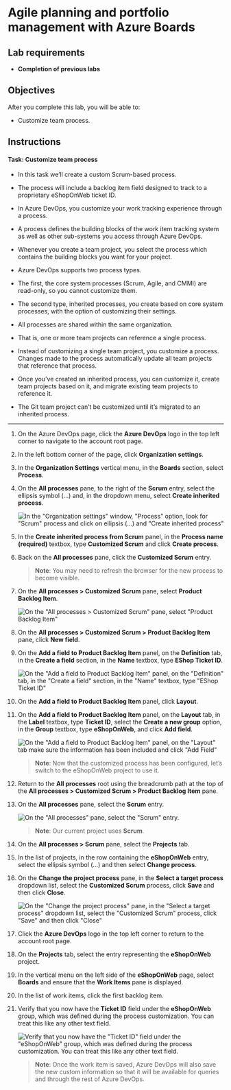 
Agile planning and portfolio management with Azure Boards
=========================================================

Lab requirements
----------------

* **Completion of previous labs**

Objectives
----------

After you complete this lab, you will be able to:

*   Customize team process.

Instructions
------------

#### Task: Customize team process

* In this task we’ll create a custom Scrum-based process. 
* The process will include a backlog item field designed to track to a proprietary eShopOnWeb ticket ID.

* In Azure DevOps, you customize your work tracking experience through a process. 
* A process defines the building blocks of the work item tracking system as well as other sub-systems you access through Azure DevOps. 
* Whenever you create a team project, you select the process which contains the building blocks you want for your project. 
* Azure DevOps supports two process types. 
* The first, the core system processes (Scrum, Agile, and CMMI) are read-only, so you cannot customize them. 
* The second type, inherited processes, you create based on core system processes, with the option of customizing their settings.

* All processes are shared within the same organization. 
* That is, one or more team projects can reference a single process. 
* Instead of customizing a single team project, you customize a process. Changes made to the process automatically update all team projects that reference that process. 
* Once you’ve created an inherited process, you can customize it, create team projects based on it, and migrate existing team projects to reference it. 
* The Git team project can’t be customized until it’s migrated to an inherited process.

---

1.  On the Azure DevOps page, click the **Azure DevOps** logo in the top left corner to navigate to the account root page.
2.  In the left bottom corner of the page, click **Organization settings**.
3.  In the **Organization Settings** vertical menu, in the **Boards** section, select **Process**.
4.  On the **All processes** pane, to the right of the **Scrum** entry, select the ellipsis symbol (…) and, in the dropdown menu, select **Create inherited process**.
    
     ![In the "Organization settings" window, "Process" option, look for "Scrum" process and click on ellipsis (...) and "Create inherited process"](./images/EShop-WEB-inherited_v1.png)
    
5.  In the **Create inherited process from Scrum** panel, in the **Process name (required)** textbox, type **Customized Scrum** and click **Create process**.
6.  Back on the **All processes** pane, click the **Customized Scrum** entry.
    
     > **Note**: You may need to refresh the browser for the new process to become visible.
    
7.  On the **All processes > Customized Scrum** pane, select **Product Backlog Item**.
    
     ![On the "All processes > Customized Scrum" pane, select "Product Backlog Item"](./images/EShop-WEB-pbi_field_name_v1.png)
    
8.  On the **All processes > Customized Scrum > Product Backlog Item** pane, click **New field**.
9.  On the **Add a field to Product Backlog Item** panel, on the **Definition** tab, in the **Create a field** section, in the **Name** textbox, type **EShop Ticket ID**.
    
     ![On the "Add a field to Product Backlog Item" panel, on the "Definition" tab, in the "Create a field" section, in the "Name" textbox, type "EShop Ticket ID"](./images/EShop-WEB-pbi_v1.png)
    
10.  On the **Add a field to Product Backlog Item** panel, click **Layout**.
11.  On the **Add a field to Product Backlog Item** panel, on the **Layout** tab, in the **Label** textbox, type **Ticket ID**, select the **Create a new group** option, in the **Group** textbox, type **eShopOnWeb**, and click **Add field**.
    
     ![On the "Add a field to Product Backlog Item" panel, on the "Layout" tab make sure the information has been included and click "Add Field"](./images/EShop-WEB-pbi_field_layout_v1.png)
    
     > **Note**: Now that the customized process has been configured, let’s switch to the eShopOnWeb project to use it.
    
12.  Return to the **All processes** root using the breadcrumb path at the top of the **All processes > Customized Scrum > Product Backlog Item** pane.
13.  On the **All processes** pane, select the **Scrum** entry.
    
     ![On the "All processes" pane, select the "Scrum" entry.](./images/scrum_v1.png)
    
     > **Note**: Our current project uses **Scrum**.
    
14.  On the **All processes > Scrum** pane, select the **Projects** tab.
15.  In the list of projects, in the row containing the **eShopOnWeb** entry, select the ellipsis symbol (…) and then select **Change process**.
16.  On the **Change the project process** pane, in the **Select a target process** dropdown list, select the **Customized Scrum** process, click **Save** and then click **Close**.
    
     ![On the "Change the project process" pane, in the "Select a target process" dropdown list, select the "Customized Scrum" process, click "Save" and then click "Close"](./images/EShop-WEB-custom_scrum_v1.png)
    
17.  Click the **Azure DevOps** logo in the top left corner to return to the account root page.
18.  On the **Projects** tab, select the entry representing the **eShopOnWeb** project.
19.  In the vertical menu on the left side of the **eShopOnWeb** page, select **Boards** and ensure that the **Work Items** pane is displayed.
20.  In the list of work items, click the first backlog item.
21.  Verify that you now have the **Ticket ID** field under the **eShopOnWeb** group, which was defined during the process customization. You can treat this like any other text field.
    
     ![Verify that you now have the "Ticket ID" field under the "eShopOnWeb" group, which was defined during the process customization. You can treat this like any other text field.](./images/EShop-WEB-verify_v1.png)
    
     > **Note**: Once the work item is saved, Azure DevOps will also save the new custom information so that it will be available for queries and through the rest of Azure DevOps.
    

